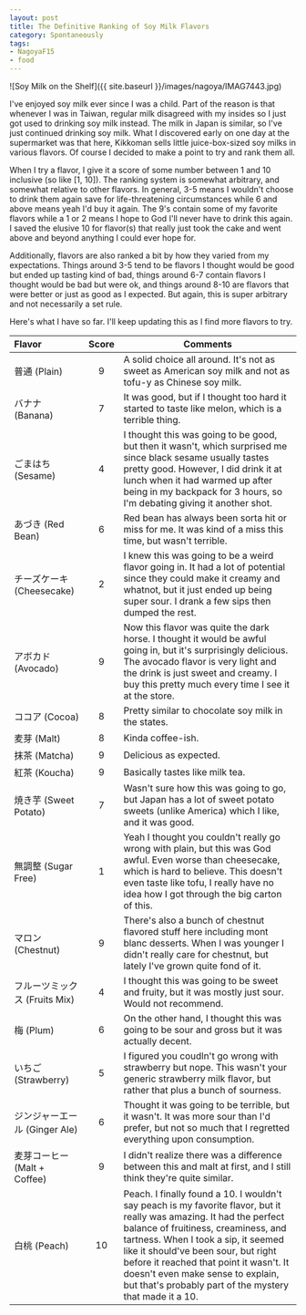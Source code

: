 ```yaml
---
layout: post
title: The Definitive Ranking of Soy Milk Flavors
category: Spontaneously
tags:
- NagoyaF15
- food
---
```


![Soy Milk on the Shelf]({{ site.baseurl }}/images/nagoya/IMAG7443.jpg)

I've enjoyed soy milk ever since I was a child. Part of the reason is that whenever I was in Taiwan, regular milk disagreed with my insides so I just got used to drinking soy milk instead. The milk in Japan is similar, so I've just continued drinking soy milk. What I discovered early on one day at the supermarket was that here, Kikkoman sells little juice-box-sized soy milks in various flavors. Of course I decided to make a point to try and rank them all. 

When I try a flavor, I give it a score of some number between 1 and 10 inclusive (so like [1, 10]). The ranking system is somewhat arbitrary, and somewhat relative to other flavors. In general, 3-5 means I wouldn't choose to drink them again save for life-threatening circumstances while 6 and above means yeah I'd buy it again. The 9's contain some of my favorite flavors while a 1 or 2 means I hope to God I'll never have to drink this again. I saved the elusive 10 for flavor(s) that really just took the cake and went above and beyond anything I could ever hope for. 

Additionally, flavors are also ranked a bit by how they varied from my expectations. Things around 3-5 tend to be flavors I thought would be good but ended up tasting kind of bad, things around 6-7 contain flavors I thought would be bad but were ok, and things around 8-10 are flavors that were better or just as good as I expected. But again, this is super arbitrary and not necessarily a set rule. 

Here's what I have so far. I'll keep updating this as I find more flavors to try. 

| Flavor                            | Score         | Comments  |
| :-------------------------------- |:-------------:| --------- |
| 普通  (Plain)                     | 9 |A solid choice all around. It's not as sweet as American soy milk and not as tofu-y as Chinese soy milk.| 
| バナナ (Banana)                   | 7 |It was good, but if I thought too hard it started to taste like melon, which is a terrible thing.| 
| ごまはち (Sesame)               | 4 |I thought this was going to be good, but then it wasn't, which surprised me since black sesame usually tastes pretty good. However, I did drink it at lunch when it had warmed up after being in my backpack for 3 hours, so I'm debating giving it another shot.|
|あづき (Red Bean)                  | 6 |Red bean has always been sorta hit or miss for me. It was kind of a miss this time, but wasn't terrible.|
|チーズケーキ (Cheesecake)          | 2 |I knew this was going to be a weird flavor going in. It had a lot of potential since they could make it creamy and whatnot, but it just ended up being super sour. I drank a few sips then dumped the rest. |
| アボカド (Avocado)                | 9 |Now this flavor was quite the dark horse. I thought it would be awful going in, but it's surprisingly delicious. The avocado flavor is very light and the drink is just sweet and creamy. I buy this pretty much every time I see it at the store. |
|ココア  (Cocoa)                    | 8 |Pretty similar to chocolate soy milk in the states.|
|麦芽 (Malt)                        | 8 |Kinda coffee-ish.|
|抹茶 (Matcha)                      | 9 |Delicious as expected.|
|紅茶 (Koucha)                      | 9 |Basically tastes like milk tea.|
|焼き芋  (Sweet Potato)             | 7 |Wasn't sure how this was going to go, but Japan has a lot of sweet potato sweets (unlike America) which I like, and it was good.|
|無調整  (Sugar Free)               | 1 |Yeah I thought you couldn't really go wrong with plain, but this was God awful. Even worse than cheesecake, which is hard to believe. This doesn't even taste like tofu, I really have no idea how I got through the big carton of this.|
|マロン  (Chestnut)                 | 9 |There's also a bunch of chestnut flavored stuff here including mont blanc desserts. When I was younger I didn't really care for chestnut, but lately I've grown quite fond of it.|
|フルーツミックス (Fruits Mix)      | 4 |I thought this was going to be sweet and fruity, but it was mostly just sour. Would not recommend.|
|梅  (Plum)                         | 6 |On the other hand, I thought this was going to be sour and gross but it was actually decent. |
|いちご  (Strawberry)               | 5 |I figured you coudln't go wrong with strawberry but nope. This wasn't your generic strawberry milk flavor, but rather that plus a bunch of sourness.|
|ジンジャーエール (Ginger Ale)      | 6 |Thought it was going to be terrible, but it wasn't. It was more sour than I'd prefer, but not so much that I regretted everything upon consumption.|
|麦芽コーヒー (Malt + Coffee)       | 9 |I didn't realize there was a difference between this and malt at first, and I still think they're quite similar.|
|白桃 (Peach)                       | 10|Peach. I finally found a 10. I wouldn't say peach is my favorite flavor, but it really was amazing. It had the perfect balance of fruitiness, creaminess, and tartness. When I took a sip, it seemed like it should've been sour, but right before it reached that point it wasn't. It doesn't even make sense to explain, but that's probably part of the mystery that made it a 10.|



